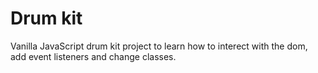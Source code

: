 # Drum kit

<p> Vanilla JavaScript drum kit project to learn how to interect with the dom, add event listeners and change classes.</p>
